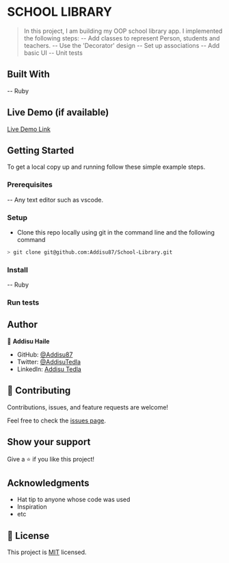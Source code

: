 # SCHOOL LIBRARY

> In this project, I am building my OOP school library app. I implemented the following steps:
> -- Add classes to represent Person, students and teachers.
> -- Use the 'Decorator' design
> -- Set up associations
> -- Add basic UI
> -- Unit tests

## Built With

-- Ruby

## Live Demo (if available)

[Live Demo Link](https://livedemo.com)

## Getting Started

To get a local copy up and running follow these simple example steps.

### Prerequisites

-- Any text editor such as vscode.

### Setup

- Clone this repo locally using git in the command line and the following command

```bash
> git clone git@github.com:Addisu87/School-Library.git
```

### Install

-- Ruby

### Run tests

## Author

👤 **Addisu Haile**

- GitHub: [@Addisu87](https://github.com/Addisu87)
- Twitter: [@AddisuTedla](https://twitter.com/AddisuTedla)
- LinkedIn: [Addisu Tedla](www.linkedin.com/in/addisu-tedla/)

## 🤝 Contributing

Contributions, issues, and feature requests are welcome!

Feel free to check the [issues page](git@github.com:Addisu87/School-Library.git/issues/).

## Show your support

Give a ⭐️ if you like this project!

## Acknowledgments

- Hat tip to anyone whose code was used
- Inspiration
- etc

## 📝 License

This project is [MIT](./LICENSE) licensed.
